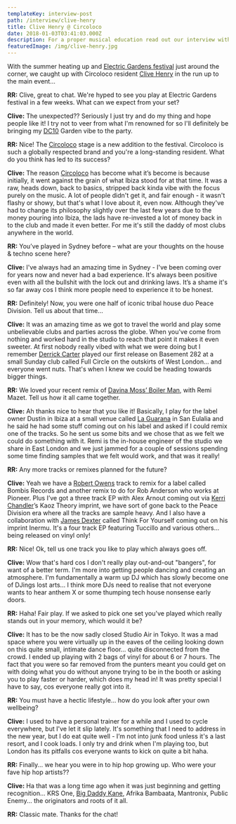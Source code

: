 ```yaml
---
templateKey: interview-post
path: /interview/clive-henry
title: Clive Henry @ Circoloco
date: 2018-01-03T03:41:03.000Z
description: For a proper musical education read out our interview with DJ Clive.
featuredImage: /img/clive-henry.jpg
---
```

With the summer heating up and [Electric Gardens festival](https://www.facebook.com/electricgardensfestival/) just around the corner, we caught up with Circoloco resident [Clive Henry](https://www.facebook.com/clivehenrymusic/) in the run up to the main event...

**RR:** Clive, great to chat. We're hyped to see you play at Electric Gardens festival in a few weeks. What can we expect from your set?

**Clive:** The unexpected?? Seriously I just try and do my thing and hope people like it! I try not to veer from what I'm renowned for so I'll definitely be bringing my [DC10](https://www.facebook.com/Dc10IbizaOfficial/) Garden vibe to the party.

**RR:** Nice! The [Circoloco](https://www.facebook.com/circolocoibiza/) stage is a new addition to the festival. Circoloco is such a globally respected brand and you're a long-standing resident. What do you think has led to its success?

**Clive:** The reason [Circoloco](https://www.facebook.com/circolocoibiza/) has become what it’s become is because initially, it went against the grain of what Ibiza stood for at that time. It was a raw, heads down, back to basics, stripped back kinda vibe with the focus purely on the music. A lot of people didn't get it, and fair enough - it wasn't flashy or showy, but that's what I love about it, even now. Although they've had to change its philosophy slightly over the last few years due to the money pouring into Ibiza, the lads have re-invested a lot of money back in to the club and made it even better. For me it's still the daddy of most clubs anywhere in the world.

**RR:** You’ve played in Sydney before – what are your thoughts on the house & techno scene here?

**Clive:** I've always had an amazing time in Sydney - I've been coming over for years now and never had a bad experience. It's always been positive even with all the bullshit with the lock out and drinking laws. It’s a shame it's so far away cos I think more people need to experience it to be honest.

**RR:** Definitely! Now, you were one half of iconic tribal house duo Peace Division. Tell us about that time...

**Clive:** It was an amazing time as we got to travel the world and play some unbelievable clubs and parties across the globe. When you've come from nothing and worked hard in the studio to reach that point it makes it even sweeter. At first nobody really vibed with what we were doing but I remember [Derrick Carter](https://www.facebook.com/Derrick-Carter-8264478846/) played our first release on Basement 282 at a small Sunday club called Full Circle on the outskirts of West London… and everyone went nuts. That's when I knew we could be heading towards bigger things.

**RR:** We loved your recent remix of [Davina Moss’ Boiler Man](https://l.facebook.com/l.php?u=https%3A%2F%2Fwww.beatport.com%2Ftrack%2Fboiler-man-clive-henry-and-remi-mazet-remix%2F9819687&h=ATPUUSKc9fZKcnTJhEKWC2HHNb_l3EyohS4Rv576r1kpp2G3z0GxQAQzWhGzyL-ImUIcqCCF2gANd5jCghJXoI6Xjwj5tU42Ff9g7lOdkI2s5VPoyYvrq5at), with Remi Mazet. Tell us how it all came together.

**Clive:** Ah thanks nice to hear that you like it! Basically, I play for the label owner Dustin in Ibiza at a small venue called [La Guarana](https://www.facebook.com/guaranaibiza/) in San Eulalia and he said he had some stuff coming out on his label and asked if I could remix one of the tracks. So he sent us some bits and we chose that as we felt we could do something with it. Remi is the in-house engineer of the studio we share in East London and we just jammed for a couple of sessions spending some time finding samples that we felt would work, and that was it really!

**RR:** Any more tracks or remixes planned for the future?

**Clive:** Yeah we have a [Robert Owens](https://www.facebook.com/djrobertowens/) track to remix for a label called Bombis Records and another remix to do for Rob Anderson who works at Pioneer. Plus I’ve got a three track EP with Alex Arnout coming out via [Kerri Chandler](https://www.facebook.com/KerriChandlerOfficial/)’s Kaoz Theory imprint, we have sort of gone back to the Peace Division era where all the tracks are sample heavy. And I also have a collaboration with [James Dexter](https://www.facebook.com/JamesDexterFan/) called Think For Yourself coming out on his imprint Inermu. It's a four track EP featuring Tuccillo and various others... being released on vinyl only!

**RR:** Nice! Ok, tell us one track you like to play which always goes off.

**Clive:** Wow that's hard cos I don't really play out-and-out "bangers", for want of a better term. I'm more into getting people dancing and creating an atmosphere. I'm fundamentally a warm up DJ which has slowly become one of DJings lost arts… I think more DJs need to realise that not everyone wants to hear anthem X or some thumping tech house nonsense early doors.

**RR:** Haha! Fair play. If we asked to pick one set you've played which really stands out in your memory, which would it be?

**Clive:** It has to be the now sadly closed Studio Air in Tokyo. It was a mad space where you were virtually up in the eaves of the ceiling looking down on this quite small, intimate dance floor… quite disconnected from the crowd. I ended up playing with 2 bags of vinyl for about 6 or 7 hours. The fact that you were so far removed from the punters meant you could get on with doing what you do without anyone trying to be in the booth or asking you to play faster or harder, which does my head in! It was pretty special I have to say, cos everyone really got into it.

**RR:** You must have a hectic lifestyle... how do you look after your own wellbeing?

**Clive:** I used to have a personal trainer for a while and I used to cycle everywhere, but I've let it slip lately. It's something that I need to address in the new year, but I do eat quite well - I’m not into junk food unless it's a last resort, and I cook loads. I only try and drink when I'm playing too, but London has its pitfalls cos everyone wants to kick on quite a bit haha.

**RR:** Finally... we hear you were in to hip hop growing up. Who were your fave hip hop artists??

**Clive:** Ha that was a long time ago when it was just beginning and getting recognition... KRS One, [Big Daddy Kane](https://www.facebook.com/OfficialBigDaddyKane/), Afrika Bambaata, Mantronix, Public Enemy... the originators and roots of it all.

**RR:** Classic mate. Thanks for the chat!
